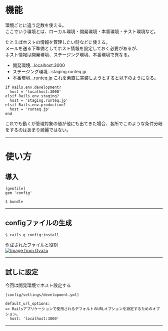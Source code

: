 # 機能
環境ごとに違う定数を使える。    
ここでいう環境とは、ローカル環境・開発環境・本番環境・テスト環境など。        
    
たとえばホストの情報を管理したい時などに使える。    
メールを送る下準備としてホスト情報を設定しておく必要があるが、    
ホスト情報は開発環境、ステージング環境、本番環境で異なる。    
    
- 開発環境...localhost:3000        
- ステージング環境...staging.runteq.jp        
- 本番環境...runteq.jp
これを素直に実装しようとすると以下のようになる。
~~~
if Rails.env.development?
  host = 'localhost:3000'
elsif Rails.env.staging?
  host = 'staging.runteq.jp'
elsif Rails.env.production?
  host = 'runteq.jp'
end
~~~
これでも動くが管理対象の値が他にも出てきた場合、各所でこのような条件分岐をするのはあまり綺麗ではない。
***

# 使い方
## 導入
~~~
[gemfile]
gem 'config'

$ bundle
~~~
***

## configファイルの生成
~~~
$ rails g config:install
~~~
作成されたファイルと役割    
[![Image from Gyazo](https://i.gyazo.com/4478d915fee1d7a129cc41fe79a15cfe.png)](https://gyazo.com/4478d915fee1d7a129cc41fe79a15cfe)
***

## 試しに設定
今回は開発環境でホスト設定する
~~~
[config/settings/development.yml]

default_url_options:
=> Railsアプリケーションで使用されるデフォルトのURLオプションを設定するためのオプション。
  host: 'localhost:3000'
~~~
***

